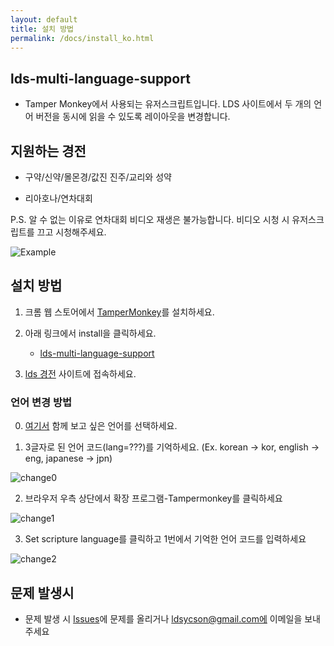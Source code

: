 ```yaml
---
layout: default
title: 설치 방법
permalink: /docs/install_ko.html
---
```

## lds-multi-language-support

- Tamper Monkey에서 사용되는 유저스크립트입니다. LDS 사이트에서 두 개의 언어 버전을 동시에 읽을 수 있도록 레이아웃을 변경합니다.

## 지원하는 경전

- 구약/신약/몰몬경/값진 진주/교리와 성약

- 리아호나/연차대회

P.S. 알 수 없는 이유로 연차대회 비디오 재생은 불가능합니다. 비디오 시청 시 유저스크립트를 끄고 시청해주세요.

![Example](https://yucheol-son-byui.github.io/lds-multi-language-support/docs/screenshot.png)

## 설치 방법

1. 크롬 웹 스토어에서 [TamperMonkey](https://chromewebstore.google.com/detail/tampermonkey/dhdgffkkebhmkfjojejmpbldmpobfkfo)를 설치하세요.

2. 아래 링크에서 install을 클릭하세요.
   - [lds-multi-language-support](https://yucheol-son-byui.github.io/lds-multi-language-support/src/lds-multi-language-support.user.js)

3. [lds 경전](https://www.churchofjesuschrist.org/study/scriptures/nt/acts/2?lang=eng) 사이트에 접속하세요.

### 언어 변경 방법

0. [여기서](https://www.churchofjesuschrist.org/languages?lang=eng&langs=*) 함께 보고 싶은 언어를 선택하세요.

1. 3글자로 된 언어 코드(lang=???)를 기억하세요. (Ex. korean -> kor, english -> eng, japanese -> jpn) 

![change0](https://yucheol-son-byui.github.io/lds-multi-language-support/docs/option0.png)

2. 브라우저 우측 상단에서 확장 프로그램-Tampermonkey를 클릭하세요

![change1](https://yucheol-son-byui.github.io/lds-multi-language-support/docs/option1.png)

3. Set scripture language를 클릭하고 1번에서 기억한 언어 코드를 입력하세요

![change2](https://yucheol-son-byui.github.io/lds-multi-language-support/docs/option2.png)

## 문제 발생시

- 문제 발생 시 [Issues](https://github.com/Yucheol-Son-BYUI/lds-multi-language-support/issues)에 문제를 올리거나 ldsycson@gmail.com에 이메일을 보내주세요